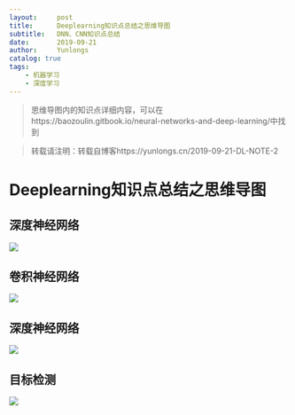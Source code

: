 ```yaml
---
layout:     post
title:      Deeplearning知识点总结之思维导图
subtitle:   DNN、CNN知识点总结
date:       2019-09-21
author:     Yunlongs
catalog: true
tags:
    - 机器学习
    - 深度学习
---
```


>思维导图内的知识点详细内容，可以在https://baozoulin.gitbook.io/neural-networks-and-deep-learning/中找到

>转载请注明：转载自博客https://yunlongs.cn/2019-09-21-DL-NOTE-2
# Deeplearning知识点总结之思维导图
## 深度神经网络
![](https://yunlongs-1253041399.cos.ap-chengdu.myqcloud.com/image/cs230/lecture-2/DNN.jpg)

## 卷积神经网络
![](https://yunlongs-1253041399.cos.ap-chengdu.myqcloud.com/image/cs230/lecture-2/CNN.jpg)

## 深度神经网络
![](https://yunlongs-1253041399.cos.ap-chengdu.myqcloud.com/image/cs230/lecture-2/D-CNN.jpg)

## 目标检测
![](https://yunlongs-1253041399.cos.ap-chengdu.myqcloud.com/image/cs230/lecture-2/Obj-Detect.jpg)